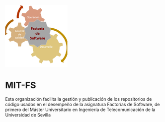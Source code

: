 ![Factorías de Software](https://github.com/MIT-FS/.github/blob/main/img/logofs.png)

# MIT-FS

Esta organización facilita la gestión y publicación de los repositorios de código usados en el desempeño de la asignatura Factorías de Software, de primero del Máster Universitario en Ingeniería de Telecomunicación de la Universidad de Sevilla
